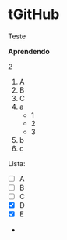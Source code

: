 # tGitHub
Teste

**Aprendendo**

*2*

1. A
2. B
3. C
  1. a
     * 1
     * 2
     * 3
  2. b
  3. c

Lista:
- [ ] A
- [ ] B
- [ ] C
- [x] D
- [x] E
-
